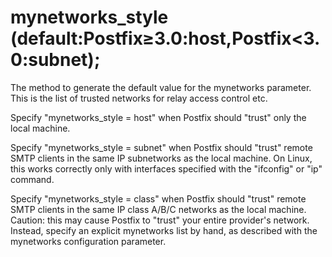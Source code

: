 # mynetworks_style (default:Postfix&ge;3.0:host,Postfix&lt;3.0:subnet); 


The method to generate the default value for the mynetworks parameter.
This is the list of trusted networks for relay access control etc.




Specify "mynetworks_style = host" when Postfix should
"trust" only the local machine. 

Specify "mynetworks_style = subnet" when Postfix
should "trust" remote SMTP clients in the same IP subnetworks as the local
machine.  On Linux, this works correctly only with interfaces
specified with the "ifconfig" or "ip" command. 

Specify "mynetworks_style = class" when Postfix should
"trust" remote SMTP clients in the same IP class A/B/C networks as the
local machine.  Caution: this may cause
Postfix to "trust" your entire provider's network.  Instead, specify
an explicit mynetworks list by hand, as described with the mynetworks
configuration parameter. 




